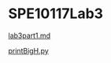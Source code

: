 # SPE10117Lab3
[lab3part1.md](https://github.com/leslykoo2/SPE10117Lab3/blob/main/lab3part1.md)

[printBigH.py](https://github.com/leslykoo2/SPE10117Lab3/blob/main/printBigH.py)
